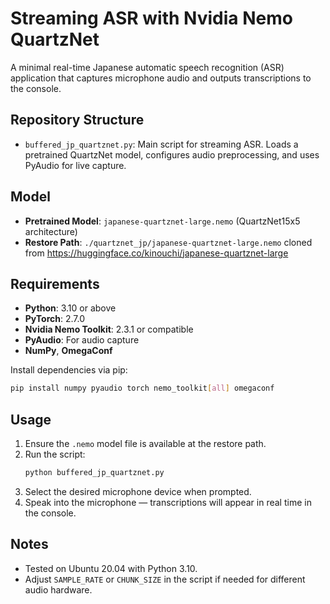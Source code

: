 

# Streaming ASR with Nvidia Nemo QuartzNet

A minimal real-time Japanese automatic speech recognition (ASR) application that captures microphone audio and outputs transcriptions to the console.

## Repository Structure

- `buffered_jp_quartznet.py`: Main script for streaming ASR. Loads a pretrained QuartzNet model, configures audio preprocessing, and uses PyAudio for live capture.

## Model

- **Pretrained Model**: `japanese-quartznet-large.nemo` (QuartzNet15x5 architecture)
- **Restore Path**: `./quartznet_jp/japanese-quartznet-large.nemo` cloned from https://huggingface.co/kinouchi/japanese-quartznet-large

## Requirements

- **Python**: 3.10 or above
- **PyTorch**: 2.7.0
- **Nvidia Nemo Toolkit**:  2.3.1 or compatible
- **PyAudio**: For audio capture
- **NumPy**, **OmegaConf**

Install dependencies via pip:
```bash
pip install numpy pyaudio torch nemo_toolkit[all] omegaconf
```

## Usage

1. Ensure the `.nemo` model file is available at the restore path.
2. Run the script:
   ```bash
   python buffered_jp_quartznet.py
   ```
3. Select the desired microphone device when prompted.
4. Speak into the microphone — transcriptions will appear in real time in the console.

## Notes

- Tested on Ubuntu 20.04 with Python 3.10.
- Adjust `SAMPLE_RATE` or `CHUNK_SIZE` in the script if needed for different audio hardware.